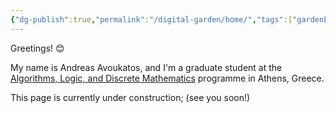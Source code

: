 ```yaml
---
{"dg-publish":true,"permalink":"/digital-garden/home/","tags":["gardenEntry"]}
---
```


Greetings! 😊 

My name is Andreas Avoukatos, and I'm a graduate student at the [Algorithms, Logic, and Discrete Mathematics](alma.di.uoa.gr) programme in Athens, Greece. 

This page is currently under construction; (see you soon!)
